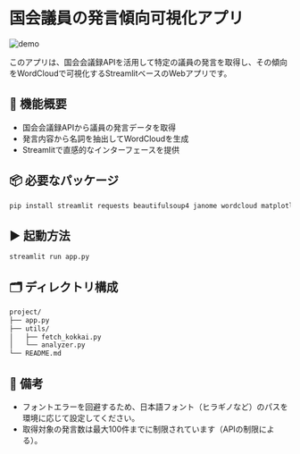# 国会議員の発言傾向可視化アプリ

![demo](https://github.com/yut0takagi/kokkai-analytics/blob/main/src/output.gif)

このアプリは、国会会議録APIを活用して特定の議員の発言を取得し、その傾向をWordCloudで可視化するStreamlitベースのWebアプリです。

## 🔧 機能概要

- 国会会議録APIから議員の発言データを取得
- 発言内容から名詞を抽出してWordCloudを生成
- Streamlitで直感的なインターフェースを提供

## 📦 必要なパッケージ

```bash
pip install streamlit requests beautifulsoup4 janome wordcloud matplotlib lxml
```

## ▶️ 起動方法

```bash
streamlit run app.py
```

## 🗂 ディレクトリ構成

```bash
project/
├── app.py
├── utils/
│   ├── fetch_kokkai.py
│   └── analyzer.py
└── README.md
```

## 📝 備考

- フォントエラーを回避するため、日本語フォント（ヒラギノなど）のパスを環境に応じて設定してください。
- 取得対象の発言数は最大100件までに制限されています（APIの制限による）。
